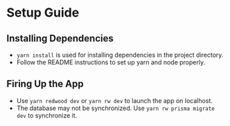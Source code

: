# Setup Guide

## Installing Dependencies

- `yarn install` is used for installing dependencies in the project directory.
- Follow the README instructions to set up yarn and node properly.

## Firing Up the App

- Use `yarn redwood dev` or `yarn rw dev` to launch the app on localhost.
- The database may not be synchronized. Use `yarn rw prisma migrate dev` to synchronize it.
